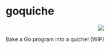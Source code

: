 # goquiche

<p align="center">
<img src="https://i.imgur.com/xprQDkC.png" >
</p>

Bake a Go program into a quiche! (WIP)
